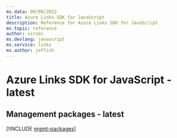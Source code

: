 ```yaml
---
ms.data: 09/09/2022
title: Azure Links SDK for JavaScript
description: Reference for Azure Links SDK for JavaScript
ms.topic: reference
author: xirzec
ms.devlang: javascript
ms.service: links
ms.author: jeffish
---
```

# Azure Links SDK for JavaScript - latest

## Management packages - latest
[!INCLUDE [mgmt-packages](links-mgmt-index.md)]